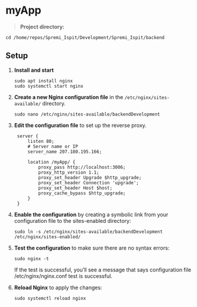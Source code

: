 # myApp

> **Project directory:**

```
cd /home/repos/Spremi_Ispit/Development/Spremi_Ispit/backend
```

## Setup

1. **Install and start**

   ```
   sudo apt install nginx
   sudo systemctl start nginx
   ```

2. **Create a new Nginx configuration file** in the `/etc/nginx/sites-available/` directory.

   ```
   sudo nano /etc/nginx/sites-available/backendDevelopment
   ```

3. **Edit the configuration file** to set up the reverse proxy.

   ```
    server {
        listen 80;
        # Server name or IP
        server_name 207.180.195.166;

        location /myApp/ {
            proxy_pass http://localhost:3006;
            proxy_http_version 1.1;
            proxy_set_header Upgrade $http_upgrade;
            proxy_set_header Connection 'upgrade';
            proxy_set_header Host $host;
            proxy_cache_bypass $http_upgrade;
        }
    }
   ```

4. **Enable the configuration** by creating a symbolic link from your configuration file to the sites-enabled directory:

   ```
   sudo ln -s /etc/nginx/sites-available/backendDevelopment /etc/nginx/sites-enabled/
   ```

5. **Test the configuration** to make sure there are no syntax errors:

   ```
   sudo nginx -t
   ```

   If the test is successful, you’ll see a message that says configuration file /etc/nginx/nginx.conf test is successful.

6. **Reload Nginx** to apply the changes:

   ```
   sudo systemctl reload nginx
   ```
